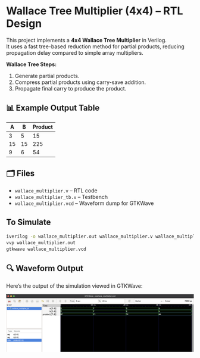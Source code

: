 #  Wallace Tree Multiplier (4x4) – RTL Design

This project implements a **4x4 Wallace Tree Multiplier** in Verilog.  
It uses a fast tree-based reduction method for partial products, reducing propagation delay compared to simple array multipliers.

**Wallace Tree Steps:**
1. Generate partial products.
2. Compress partial products using carry-save addition.
3. Propagate final carry to produce the product.

## 📊 Example Output Table

| A    | B    | Product |
|------|------|---------|
| 3    | 5    | 15      |
| 15   | 15   | 225     |
| 9    | 6    | 54      |

## 🗂 Files
- `wallace_multiplier.v` – RTL code 
- `wallace_multiplier_tb.v` – Testbench 
- `wallace_multiplier.vcd` – Waveform dump for GTKWave 

## To Simulate
```bash
iverilog -o wallace_multiplier.out wallace_multiplier.v wallace_multiplier_tb.v
vvp wallace_multiplier.out
gtkwave wallace_multiplier.vcd
```
## 🔍 Waveform Output

Here’s the output of the simulation viewed in GTKWave:

![Waveform](wallace_multiplier.png)
